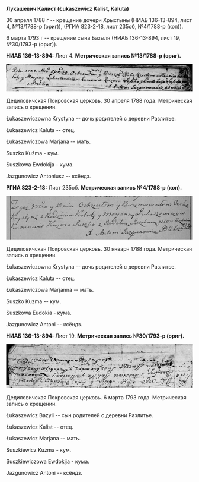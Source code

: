 **Лукашевич Калист (Łukaszewicz Kalist, Kaluta)**

30 апреля 1788 г -- крещение дочери Хрыстыны (НИАБ 136-13-894, лист 4,
№13/1788-р (ориг)), (РГИА 823-2-18, лист 235об, №4/1788-р (коп)).

6 марта 1793 г -- крещение сына Базыля (НИАБ 136-13-894, лист 19,
№30/1793-р (ориг)).

**НИАБ 136-13-894:** Лист 4. **Метрическая запись №13/1788-р (ориг).**

![](./media/c514de1e84e56f5dd9012acd2a3ce7fdc46173b8.png)

Дедиловичская Покровская церковь. 30 апреля 1788 года. Метрическая
запись о крещении.

Łukaszewiczowna Krystyna -- дочь родителей с деревни Разлитье.

Łukaszewicz Kaluta -- отец.

Łukaszewiczowa Marjana -- мать.

Suszko Kuźma - кум.

Suszkowa Ewdokija - кума.

Jazgunowicz Antoniusz -- ксёндз.

**РГИА 823-2-18:** Лист 235об. **Метрическая запись №4/1788-р (коп).**

![](./media/c52346fafcfe90cb0be448259e73379b6287e9eb.png)

Дедиловичская Покровская церковь. 30 января 1788 года. Метрическая
запись о крещении.

Łukaszewiczowna Krystyna -- дочь родителей с деревни Разлитье.

Łukaszewicz Kaluta -- отец.

Łukaszewiczowa Marjanna -- мать.

Suszko Kuzma -- кум.

Suszkowa Eudokia - кума.

Jazgunowicz Antoni -- ксёндз.

**НИАБ 136-13-894:** Лист 19. **Метрическая запись №30/1793-р (ориг).**

![](./media/50bfaaa6b6794e6504bd7781326015f55aad94ff.png)

Дедиловичская Покровская церковь. 6 марта 1793 года. Метрическая запись
о крещении.

Łukaszewicz Bazyli -- сын родителей с деревни Разлитье.

Łukaszewicz Kalist -- отец.

Łukaszewicz Marjana -- мать.

Suszkiewicz Kuźma - кум.

Suszkiewiczowa Ewdokija - кума.

Jazgunowicz Antoni -- ксёндз.
